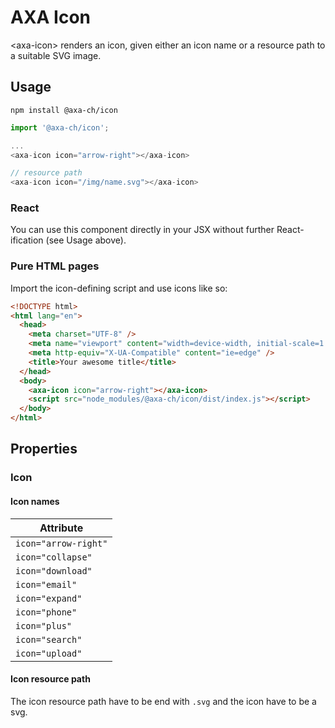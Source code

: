 # AXA Icon

&lt;axa-icon&gt; renders an icon, given either an icon name or a resource path to a suitable SVG image.

## Usage

`npm install @axa-ch/icon`

```js
import '@axa-ch/icon';

...
<axa-icon icon="arrow-right"></axa-icon>

// resource path
<axa-icon icon="/img/name.svg"></axa-icon>

```

### React

You can use this component directly in your JSX without further React-ification (see Usage above).

### Pure HTML pages

Import the icon-defining script and use icons like so:

```html
<!DOCTYPE html>
<html lang="en">
  <head>
    <meta charset="UTF-8" />
    <meta name="viewport" content="width=device-width, initial-scale=1.0" />
    <meta http-equiv="X-UA-Compatible" content="ie=edge" />
    <title>Your awesome title</title>
  </head>
  <body>
    <axa-icon icon="arrow-right"></axa-icon>
    <script src="node_modules/@axa-ch/icon/dist/index.js"></script>
  </body>
</html>
```

## Properties

### Icon

#### Icon names

| Attribute            |
| -------------------- |
| `icon="arrow-right"` |
| `icon="collapse"`    |
| `icon="download"`    |
| `icon="email"`       |
| `icon="expand"`      |
| `icon="phone"`       |
| `icon="plus"`        |
| `icon="search"`      |
| `icon="upload"`      |

#### Icon resource path

The icon resource path have to be end with `.svg` and the icon have to be a svg.
